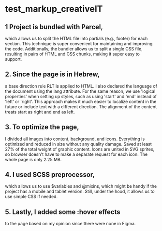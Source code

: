 # test_markup_creativeIT

## 1 Project is bundled with Parcel,
which allows us to split the HTML file into partials (e.g., footer) for each section. This technique is super convenient for maintaining and improving the code. Additionally, the bundler allows us to split a single CSS file, resulting in pairs of HTML and CSS chunks, making it super easy to support.

## 2. Since the page is in Hebrew, 
a base direction rule RLT is applied to HTML. I also declared the language of the document using the lang attribute. For the same reason, we use 'logical properties' when setting up styles, such as using 'start' and 'end' instead of 'left' or 'right'. This approach makes it much easier to localize content in the future or include text with a different direction. The alignment of the content treats start as right and end as left.

## 3. To optimize the page, 
I divided all images into content, background, and icons. Everything is optimized and reduced in size without any quality damage. Saved at least 27% of the total weight of graphic content. Icons are united in SVG sprites, so browser doesn't have to make a separate request for each icon. The whole page is only 2.25 MB.

## 4. I used SCSS preprocessor, 
which allows us to use $variables and @mixins, which might be handy if the project has a mobile and tablet version. Still, under the hood, it allows us to use simple CSS if needed.

## 5. Lastly, I added some :hover effects 
to the page based on my opinion since there were none in Figma.
